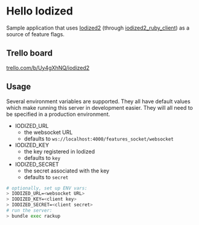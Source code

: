 # Hello Iodized

Sample application that uses [Iodized2](http://github.com/envato/iodized2/)
(through [iodized2_ruby_client](https://github.com/envato/iodized2_ruby_client))
as a source of feature flags.

## Trello board

[trello.com/b/Uy4gXhNQ/iodized2](https://trello.com/b/Uy4gXhNQ/iodized2)

## Usage

Several environment variables are supported.
They all have default values which make running this server in development easier.
They will all need to be specified in a production environment.

* IODIZED_URL
  * the websocket URL
  * defaults to `ws://localhost:4000/features_socket/websocket`
* IODIZED_KEY
  * the key registered in Iodized
  * defaults to `key`
* IODIZED_SECRET
  * the secret associated with the key
  * defaults to `secret`

```bash
# optionally, set up ENV vars:
> IODIZED_URL=<websocket URL>
> IODIZED_KEY=<client key>
> IODIZED_SECRET=<client secret>
# run the server:
> bundle exec rackup
```
